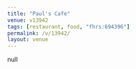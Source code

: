 ```yaml
---
title: "Paul's Cafe"
venue: v13942
tags: [restaurant, food, "fhrs:694396"]
permalink: /v/13942/
layout: venue
---
```

null